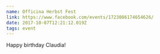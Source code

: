 ```yaml
---
name: Officina Herbst Fest
link: https://www.facebook.com/events/1723086174654626/
date: 2017-10-07T12:21:12.019Z
tags: event
---
```

Happy birthday Claudia!